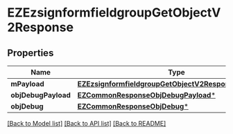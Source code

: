 # EZEzsignformfieldgroupGetObjectV2Response

## Properties
Name | Type | Description | Notes
------------ | ------------- | ------------- | -------------
**mPayload** | [**EZEzsignformfieldgroupGetObjectV2ResponseMPayload***](EZEzsignformfieldgroupGetObjectV2ResponseMPayload.md) |  | 
**objDebugPayload** | [**EZCommonResponseObjDebugPayload***](EZCommonResponseObjDebugPayload.md) |  | [optional] 
**objDebug** | [**EZCommonResponseObjDebug***](EZCommonResponseObjDebug.md) |  | [optional] 

[[Back to Model list]](../README.md#documentation-for-models) [[Back to API list]](../README.md#documentation-for-api-endpoints) [[Back to README]](../README.md)


